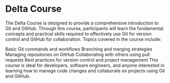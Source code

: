 # Delta Course
The Delta Course is designed to provide a comprehensive introduction to Git and GitHub. Through this course, participants will learn the fundamental concepts and practical skills required to effectively use Git for version control and GitHub for collaboration. Topics covered in the course include:

Basic Git commands and workflows
Branching and merging strategies
Managing repositories on GitHub
Collaborating with others using pull requests
Best practices for version control and project management
This course is ideal for developers, software engineers, and anyone interested in learning how to manage code changes and collaborate on projects using Git and GitHub.
